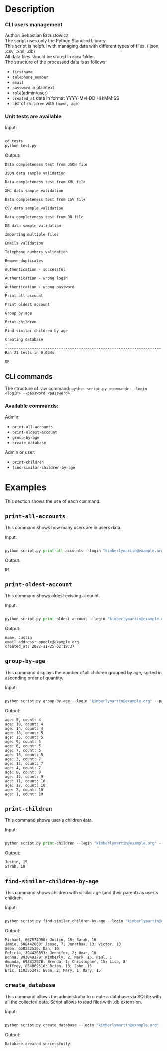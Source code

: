 # Description
### CLI users management
Author: Sebastian Brzustowicz  
The script uses only the Python Standard Library.  
This script is helpful with managing data with different types of files. (.json, .csv, .xml, .db)  
All data files should be stored in `data` folder.   
The structure of the processed data is as follows:
- `firstname`
- `telephone_number`
- `email`
- `password` in plaintext
- `role`(admin/user)
- `created_at` date in format YYYY-MM-DD HH:MM:SS
- List of `children` with `(name, age)`

### Unit tests are available
Input:

```python

cd tests
python test.py

```

Output:

```
Data completeness test from JSON file
.
JSON data sample validation
.
Data completeness test from XML file
.
XML data sample validation
.
Data completeness test from CSV file
.
CSV data sample validation
.
Data completeness test from DB file
.
DB data sample validation
.
Importing multiple files
.
Emails validation
.
Telephone numbers validation
.
Remove duplicates
.
Authentication - successful
.
Authentication - wrong login
.
Authentication - wrong password
.
Print all account
.
Print oldest account
.
Group by age
.
Print children
.
Find similar children by age
.
Creating database
.
----------------------------------------------------------------------
Ran 21 tests in 0.034s

OK
```

## CLI commands
The structure of raw command: `python script.py <command> --login <login> --password <password>`

### Available commands:
Admin:
- `print-all-accounts`
- `print-oldest-account`
- `group-by-age`
- `create_database`
  
Admin or user:
- `print-children`
- `find-similar-children-by-age`

# Examples
This section shows the use of each command.

## `print-all-accounts`
This command shows how many users are in users data.

Input:

```python

python script.py print-all-accounts --login "kimberlymartin@example.org" --password "ns6REVen+g"

```

Output:

```
84
```

## `print-oldest-account`
This command shows oldest existing account.

Input:

```python

python script.py print-oldest-account --login "kimberlymartin@example.org" --password "ns6REVen+g"

```

Output:

```
name: Justin
email_address: opoole@example.org
created_at: 2022-11-25 02:19:37
```

## `group-by-age`
This command displays the number of all children grouped by age, sorted in ascending order of quantity.

Input:

```python

python script.py group-by-age --login "kimberlymartin@example.org" --password "ns6REVen+g"

```

Output:

```
age: 5, count: 4
age: 10, count: 4
age: 14, count: 4
age: 18, count: 5
age: 15, count: 5
age: 9, count: 5
age: 6, count: 5
age: 7, count: 5
age: 16, count: 5
age: 3, count: 7
age: 13, count: 7
age: 4, count: 7
age: 8, count: 9
age: 12, count: 9
age: 11, count: 10
age: 17, count: 10
age: 2, count: 10
age: 1, count: 10
```

## `print-children`
This command shows user's children data.

Input:

```python

python script.py print-children --login "kimberlymartin@example.org" --password "ns6REVen+g"

```

Output:

```
Justin, 15
Sarah, 10
```

## `find-similar-children-by-age`
This command shows children with similar age (and their parent) as user's children.

Input:

```python

python script.py find-similar-children-by-age --login "kimberlymartin@example.org" --password "ns6REVen+g"

```

Output:

```
Michael, 667574950: Justin, 15; Sarah, 10
Jamie, 608442660: Jesse, 7; Jonathan, 13; Victor, 10
Sean, 650232530: Dan, 10
Felicia, 394426853: Jennifer, 2; Omar, 10
Donna, 893849179: Kimberly, 2; Mark, 15; Paul, 1
Amanda, 698312978: Brenda, 1; Christopher, 15; Lisa, 8
Jeffrey, 854869516: Brian, 13; John, 15
Eric, 110355347: Evan, 2; Mary, 1; Mary, 15
```

## `create_database`
This command allows the administrator to create a database via SQLite with all the collected data. Script allows to read files with .db extension.

Input:

```python

python script.py create_database --login "kimberlymartin@example.org" --password "ns6REVen+g"

```

Output:

```
Database created successfully.
```
